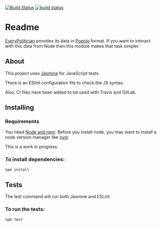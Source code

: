 [![Build Status](https://travis-ci.org/octopusinvitro/everypolitician-popolo-npm.svg?branch=master)](https://travis-ci.org/octopusinvitro/everypolitician-popolo-npm)
[![build status](https://gitlab.com/octopusinvitro/everypolitician-popolo-npm/badges/master/build.svg)](https://gitlab.com/octopusinvitro/everypolitician-popolo-npm/commits/master)


# Readme

[EveryPolitician](http://everypolitician.org/) provides its data in [Popolo](http://www.popoloproject.com/) format.
If you want to interact with this data from Node then this module makes that task simpler.


## About

This project uses [Jasmine](http://jasmine.github.io/) for JavaScript tests.

There is an ESlint configuration file to check the JS syntax.

Also, CI files have been added to be used with Travis and GitLab.


## Installing

### Requirements

You need [Node and npm](https://docs.npmjs.com/getting-started/installing-node).
Before you install node, you may want to install a node version manager like [nvm](https://github.com/creationix/nvm)

This is a work in progress.


### To install dependencies:

```js
npm install
```

## Tests

The test command will run both Jasmine and ESLint.

### To run the tests:

```js
npm test
```

